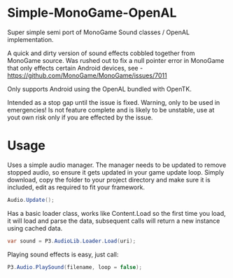 # Simple-MonoGame-OpenAL
Super simple semi port of MonoGame Sound classes / OpenAL implementation. 

A quick and dirty version of sound effects cobbled together from MonoGame source.  Was rushed out to fix a null pointer error in MonoGame that only effects certain Android devices, see - https://github.com/MonoGame/MonoGame/issues/7011

Only supports Android using the OpenAL bundled with OpenTK.

Intended as a stop gap until the issue is fixed.  Warning, only to be used in emergencies! Is not feature complete and is likely to be unstable, use at yout own risk only if you are effected by the issue. 

# Usage
Uses a simple audio manager.  The manager needs to be updated to remove stopped audio, so ensure it gets updated in your game update loop. Simply download, copy the folder to your project directory and make sure it is included, edit as required to fit your framework.

```cs
Audio.Update();
```

Has a basic loader class, works like Content.Load so the first time you load, it will load and parse the data, subsequent calls will return a new instance using cached data. 

```cs
var sound = P3.AudioLib.Loader.Load(uri);
```

Playing sound effects is easy, just call:

```cs
P3.Audio.PlaySound(filename, loop = false);
```
